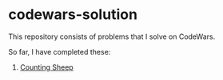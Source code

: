 # codewars-solution

This repository consists of problems that I solve on CodeWars.

So far, I have completed these:

1. [Counting Sheep](https://github.com/degr8sid-code/codewars-solution/blob/main/countingSheep.js)
